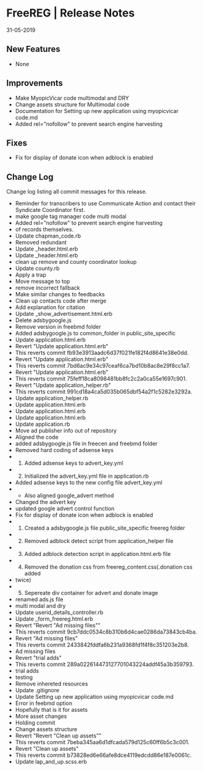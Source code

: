 __FreeREG | Release Notes__
  =======================
  31-05-2019

  __New Features__
  ----------------

  * None


  __Improvements__
  ----------------

  * Make MyopicVicar code multimodal and DRY 
  * Change assets structure for Multimodal code
  * Documentation for Setting up new application using myopicvicar code.md
  * Added rel="nofollow" to prevent search engine harvesting


  __Fixes__
  ---------

  * Fix for display of donate icon when adblock is enabled


  __Change Log__
  ----------------

  Change log listing all commit messages for this release.


  * Reminder for transcribers to use Communicate Action and contact their Syndicate Coordinator first.
* make google tag manager code multi modal
* Added rel="nofollow" to prevent search engine harvesting
* of records themselves.
* Update chapman_code.rb
* Removed redundant </div>
* Update _header.html.erb
* Update _header.html.erb
* clean up remove and county coordinator lookup
* Update county.rb
* Apply a trap
* Move message to top
* remove incorrect fallback
* Make similar changes to feedbacks
* Clean up contacts code after merge
* Add explanation for citation
* Update _show_advertisement.html.erb
* Delete adsbygoogle.js
* Remove version in freebmd folder
* Added adsbygoogle.js to common_folder in public_site_specific
* Update application.html.erb
* Revert "Update application.html.erb"
* This reverts commit fb93e3913aadc6d37f021fe182f4d8641e38e0dd.
* Revert "Update application.html.erb"
* This reverts commit 7bd6ac9e34c97ceaf6ca7bd10b8ac8e29f8cc1a7.
* Revert "Update application.html.erb"
* This reverts commit 75feff18ca8098481bb8fc2c2a0ca55e1697c901.
* Revert "Update application_helper.rb"
* This reverts commit 991cd18a4ca5d035b065dbf54a2f1c5282e3292a.
* Update application_helper.rb
* Update application.html.erb
* Update application.html.erb
* Update application.html.erb
* Update application.rb
* Move ad publisher info out of repository
* Aligned the code
* added adsbygoogle.js file in freecen and freebmd folder
* Removed hard coding of adsense keys
* 1. Added adsense keys to advert_key.yml
* 2. Initialized the advert_key.yml file in application.rb
* Added adsense keys to the new config file advert_key.yml
* * Also aligned google_advert method
* Changed the advert key
* updated google advert control function
* Fix for display of donate icon when adblock is enabled
* 1. Created a adsbygoogle.js file public_site_specific freereg folder
* 2. Removed adblock detect script from application_helper file
* 3. Added adblock detection script in application.html.erb file
* 4. Removed the donation css from freereg_content.css(.donation css added
* twice)
* 5. Sepereate div container for advert and donate image
* renamed ads.js file
* multi modal and dry
* Update userid_details_controller.rb
* Update _form_freereg.html.erb
* Revert "Revert "Ad missing files""
* This reverts commit 9cb7ddc0534c8b310b6d4cae0286da73843cb4ba.
* Revert "Ad missing files"
* This reverts commit 2433842fddfa6b231a9368fd1f4f8c351203e2b8.
* Ad missing files
* Revert "trial adds"
* This reverts commit 289a022614473127701043224addf45a3b359793.
* trial adds
* testing
* Remove inhereted resources
* Update .gitignore
* Update Setting up new application using myopicvicar code.md
* Error in feebmd option
* Hopefully that is it for assets
* More asset changes
* Holding commit
* Change assets structure
* Revert "Revert "Clean up assets""
* This reverts commit 7beba345aa6d1dfcada579d125c60ff6b5c3c001.
* Revert "Clean up assets"
* This reverts commit b73828ed6e66afe8dce4119edcdd86e187e0061c.
* Update lap_and_up.scss.erb

  
